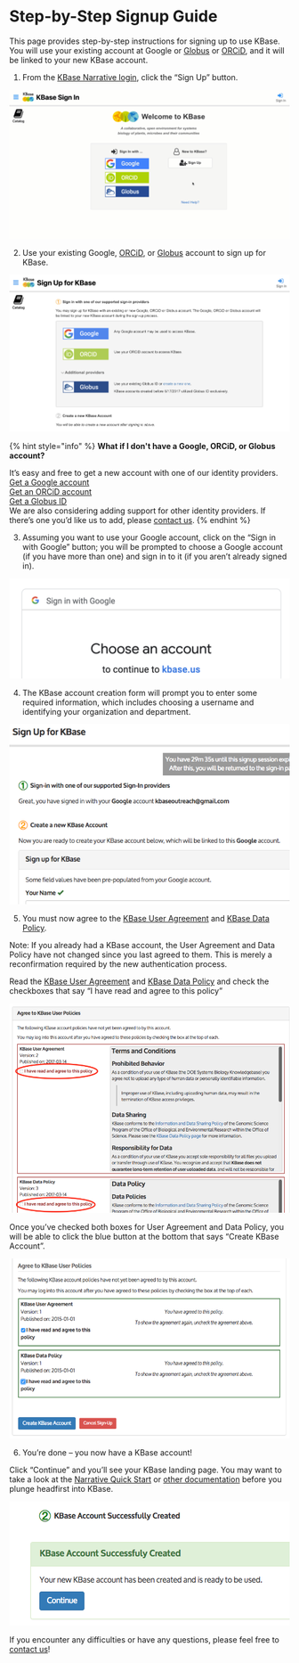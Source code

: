 # Step-by-Step Signup Guide

This page provides step-by-step instructions for signing up to use KBase. You will use your existing account at Google or [Globus](https://www.globusid.org/login) or [ORCiD](https://orcid.org/), and it will be linked to your new KBase account.

1. From the [KBase Narrative login](https://narrative.kbase.us/#login), click the “Sign Up” button.

![](../../.gitbook/assets/kbase_signup.gif)

2. Use your existing Google, [ORCiD](https://orcid.org/), or [Globus](https://www.globusid.org/login) account to sign up for KBase. 

![](../../.gitbook/assets/kbase_signup_opt.png)

{% hint style="info" %}
**What if I don't have a Google, ORCiD, or Globus account?**

It’s easy and free to get a new account with one of our identity providers.   
[Get a Google account](https://accounts.google.com/signup)    
[Get an ORCiD account](https://orcid.org/register)    
[Get a Globus ID](https://globusid.org/create)  
We are also considering adding support for other identity providers. If there’s one you’d like us to add, please [contact us](https://kbase.us/contact-us/).
{% endhint %}

3. Assuming you want to use your Google account, click on the “Sign in with Google” button; you will be prompted to choose a Google account \(if you have more than one\) and sign in to it \(if you aren’t already signed in\).  


![](../../.gitbook/assets/google_signin.png)

4. The KBase account creation form will prompt you to enter some required information, which includes choosing a username and identifying your organization and department.

![](../../.gitbook/assets/screen-shot-2017-06-07-at-3.50.33-pm.png)

5. You must now agree to the [KBase User Agreement](https://www.kbase.us/terms-and-conditions/) and [KBase Data Policy](https://www.kbase.us/data-policy-and-sources/). 

Note: If you already had a KBase account, the User Agreement and Data Policy have not changed since you last agreed to them. This is merely a reconfirmation required by the new authentication process.

Read the [KBase User Agreement](https://www.kbase.us/terms-and-conditions/) and [KBase Data Policy](https://www.kbase.us/data-policy-and-sources/) and check the checkboxes that say “I have read and agree to this policy”

![](../../.gitbook/assets/user-policies.png)

Once you’ve checked both boxes for User Agreement and Data Policy, you will be able to click the blue button at the bottom that says “Create KBase Account”.

![](../../.gitbook/assets/screen-shot-2017-06-07-at-3.54.47-pm.png)

6. You’re done – you now have a KBase account!  
  
Click “Continue” and you’ll see your KBase landing page. You may want to take a look at the [Narrative Quick Start](../quick-start.md) or [other documentation](../narrative/) before you plunge headfirst into KBase.

![](../../.gitbook/assets/screen-shot-2017-06-07-at-3.55.02-pm.png)

If you encounter any difficulties or have any questions, please feel free to [contact us](https://www.kbase.us/support/)!

